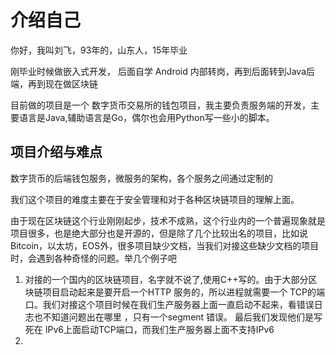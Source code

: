 # 介绍自己

你好，我叫刘飞，93年的，山东人，15年毕业

刚毕业时候做嵌入式开发， 后面自学 Android 内部转岗，再到后面转到Java后端，再到现在做区块链

目前做的项目是一个 数字货币交易所的钱包项目，我主要负责服务端的开发，主要语言是Java,辅助语言是Go，偶尔也会用Python写一些小的脚本。



## 项目介绍与难点

数字货币的后端钱包服务，微服务的架构，各个服务之间通过定制的

我们这个项目的难度主要在于安全管理和对于各种区块链项目的理解上面。

由于现在区块链这个行业刚刚起步，技术不成熟，这个行业内的一个普遍现象就是项目很多，也是绝大部分也是开源的，但是除了几个比较出名的项目，比如说 Bitcoin，以太坊，EOS外，很多项目缺少文档，当我们对接这些缺少文档的项目时，会遇到各种奇怪的问题。举几个例子吧

1. 对接的一个国内的区块链项目，名字就不说了,使用C++写的。由于大部分区块链项目启动起来是要开启一个HTTP 服务的，所以进程就需要一个 TCP的端口。我们对接这个项目时候在我们生产服务器上面一直启动不起来，看错误日志也不知道问题出在哪里 ，只有一个segment 错误。 最后我们发现他们是写死在 IPv6上面启动TCP端口，而我们生产服务器上面不支持IPv6
2. 


